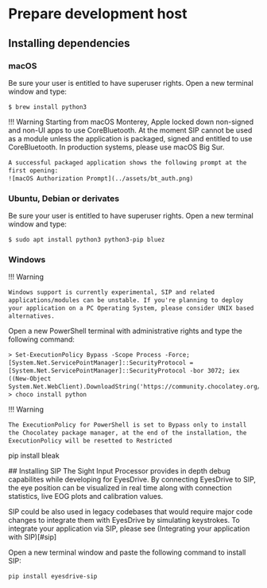 # Prepare development host
## Installing dependencies
### macOS
Be sure your user is entitled to have superuser rights. Open a new terminal window and type:
```
$ brew install python3
```
!!! Warning
    Starting from macOS Monterey, Apple locked down non-signed and non-UI apps to use CoreBluetooth. At the moment SIP cannot be used as a module unless the application is packaged, signed and entitled to use CoreBluetooth. In production systems, please use macOS Big Sur.
    
    A successful packaged application shows the following prompt at the first opening:
    ![macOS Authorization Prompt](../assets/bt_auth.png)


### Ubuntu, Debian or derivates
Be sure your user is entitled to have superuser rights. Open a new terminal window and type:
```
$ sudo apt install python3 python3-pip bluez
```
### Windows
!!! Warning

    Windows support is currently experimental, SIP and related applications/modules can be unstable. If you're planning to deploy your application on a PC Operating System, please consider UNIX based alternatives.
Open a new PowerShell terminal with administrative rights and type the following command:
```
> Set-ExecutionPolicy Bypass -Scope Process -Force; [System.Net.ServicePointManager]::SecurityProtocol = [System.Net.ServicePointManager]::SecurityProtocol -bor 3072; iex ((New-Object System.Net.WebClient).DownloadString('https://community.chocolatey.org/install.ps1'))
> choco install python
```
!!! Warning

    The ExecutionPolicy for PowerShell is set to Bypass only to install the Chocolatey package manager, at the end of the installation, the ExecutionPolicy will be resetted to Restricted




pip install bleak

## Installing SIP
The Sight Input Processor provides in depth debug capabilites while developing for EyesDrive. By connecting EyesDrive to SIP, the eye position can be visualized in real time along with connection statistics, live EOG plots and calibration values.

SIP could be also used in legacy codebases that would require major code changes to integrate them with EyesDrive by simulating keystrokes. To integrate your application via SIP, please see (Integrating your application with SIP)[#sip]

Open a new terminal window and paste the following command to install SIP:
```
pip install eyesdrive-sip
```
